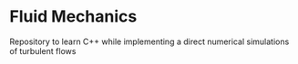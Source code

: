 # Fluid Mechanics

Repository to learn C++ while implementing a direct numerical simulations of turbulent flows
